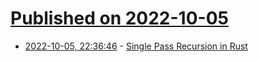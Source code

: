 # [Published on 2022-10-05](index.md)

* [2022-10-05, 22:36:46](https://lobste.rs/s/bu1pba/single_pass_recursion_rust) - [Single Pass Recursion in Rust](https://recursion.wtf/posts/rust_schemes_3/)
